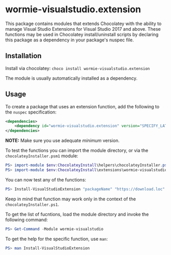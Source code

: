 ﻿# wormie-visualstudio.extension

This package contains modules that extends Chocolatey with the ability to manage Visual Studio Extensions for Visual Studio 2017 and above.
These functions may be used in Chocolatey install/uninstall scripts by declaring this package as a dependency in your package's nuspec file.

## Installation

Install via chocolatey: `choco install wormie-visualstudio.extension`

The module is usually automatically installed as a dependency.

## Usage

To create a package that uses an extension function, add the following to the `nuspec` specification:
```xml
<dependencies>
    <dependency id="wormie-visualstudio.extension" version="SPECIFY_LATEST_VERSION" />
</dependencies>
```

**NOTE:** Make sure you use adequate *minimum* version.

To test the functions you can import the module directory, or via the `chocolateyInstaller.psm1` module:

```powershell
PS> import-module $env:ChocolateyInstall\helpers\chocolateyInstaller.psm1
PS> import-module $env:ChocolateyInstall\extensions\wormie-visualstudio\*.psm1
```

You can now test any of the functions:

```powershell
PS> Install-VisualStudioExtension "packageName" "https://download.loc"
```

Keep in mind that function may work only in the context of the `chocolateyInstaller.ps1`.

To get the list of fucntions, load the module directory and invoke the following command:

```powershell
PS> Get-Command -Module wormie-visualstudio
```

To get the help for the specific function, use `man`:

```powershell
PS> man Install-VisualStudioExtension
```
